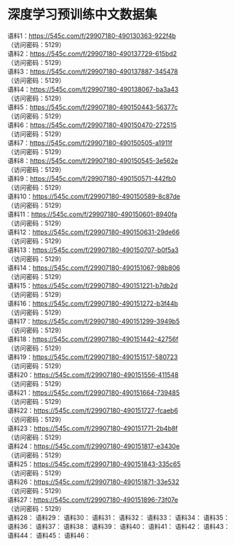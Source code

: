 # 深度学习预训练中文数据集
语料1：https://545c.com/f/29907180-490130363-922f4b  
（访问密码：5129）  
语料2：https://545c.com/f/29907180-490137729-615bd2  
（访问密码：5129）  
语料3：https://545c.com/f/29907180-490137887-345478  
（访问密码：5129）  
语料4：https://545c.com/f/29907180-490138067-ba3a43   
（访问密码：5129）   
语料5：https://545c.com/f/29907180-490150443-56377c   
（访问密码：5129）   
语料6：https://545c.com/f/29907180-490150470-272515   
（访问密码：5129）   
语料7：https://545c.com/f/29907180-490150505-a1911f   
（访问密码：5129）  
语料8：https://545c.com/f/29907180-490150545-3e562e   
（访问密码：5129）  
语料9：https://545c.com/f/29907180-490150571-442fb0  
（访问密码：5129）  
语料10：https://545c.com/f/29907180-490150589-8c87de   
（访问密码：5129）  
语料11：https://545c.com/f/29907180-490150601-8940fa  
（访问密码：5129）  
语料12：https://545c.com/f/29907180-490150631-29de66  
（访问密码：5129）  
语料13：https://545c.com/f/29907180-490150707-b0f5a3  
（访问密码：5129）  
语料14：https://545c.com/f/29907180-490151067-98b806  
（访问密码：5129）  
语料15：https://545c.com/f/29907180-490151221-b7db2d  
（访问密码：5129）  
语料16：https://545c.com/f/29907180-490151272-b3f44b  
（访问密码：5129）  
语料17：https://545c.com/f/29907180-490151299-3949b5  
（访问密码：5129）  
语料18：https://545c.com/f/29907180-490151442-42756f  
（访问密码：5129）   
语料19：https://545c.com/f/29907180-490151517-580723  
（访问密码：5129）  
语料20：https://545c.com/f/29907180-490151556-411548  
（访问密码：5129）  
语料21：https://545c.com/f/29907180-490151664-739485  
（访问密码：5129）  
语料22：https://545c.com/f/29907180-490151727-fcaeb6  
（访问密码：5129）  
语料23：https://545c.com/f/29907180-490151771-2b4b8f  
（访问密码：5129）  
语料24：https://545c.com/f/29907180-490151817-e3430e  
（访问密码：5129）  
语料25：https://545c.com/f/29907180-490151843-335c65  
（访问密码：5129）  
语料26：https://545c.com/f/29907180-490151871-33e532  
（访问密码：5129）  
语料27：https://545c.com/f/29907180-490151896-73f07e  
（访问密码：5129）  
语料28：
语料29：
语料30：
语料31：
语料32：
语料33：
语料34：
语料35：
语料36：
语料37：
语料38：
语料39：
语料40：
语料41：
语料42：
语料43：
语料44：
语料45：
语料46：
